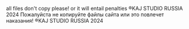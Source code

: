  all files don't copy please! or it will entail penalties ®KAJ STUDIO RUSSIA 2024
 Пожалуйста не копируйте файлы сайта или это повлечет наказания! ®KAJ STUDIO RUSSIA 2024
